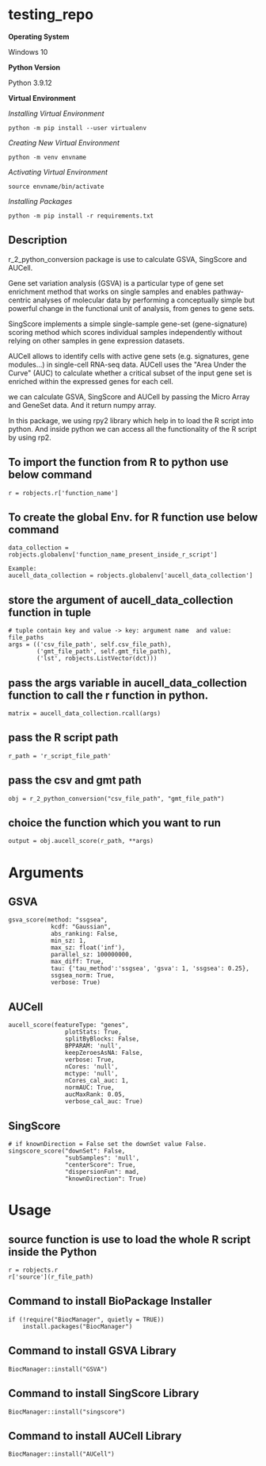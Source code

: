 # testing_repo

**Operating System**

Windows 10

**Python Version**

Python 3.9.12

**Virtual Environment**

*Installing Virtual Environment*
```console
python -m pip install --user virtualenv
```
*Creating New Virtual Environment*
```console
python -m venv envname
```
*Activating Virtual Environment*
```console
source envname/bin/activate
```
*Installing Packages*
```console
python -m pip install -r requirements.txt
```

## Description
r_2_python_conversion package is use to calculate GSVA, SingScore and AUCell.

Gene set variation analysis (GSVA) is a particular type of gene set enrichment
method that works on single samples and enables pathway-centric analyses of 
molecular data by performing a conceptually simple but powerful change in the 
functional unit of analysis, from genes to gene sets.

SingScore implements a simple single-sample gene-set (gene-signature) scoring 
method which scores individual samples independently without relying on other 
samples in gene expression datasets.

AUCell allows to identify cells with active gene sets (e.g. signatures, gene 
modules...) in single-cell RNA-seq data. AUCell uses the "Area Under the Curve" 
(AUC) to calculate whether a critical subset of the input gene set is enriched 
within the expressed genes for each cell.

we can calculate GSVA, SingScore and AUCell by passing the Micro Array and GeneSet data.
And it return numpy array.

In this package, we using rpy2 library which help in to load the R script into python.
And inside python we can access all the functionality of the R script by using rp2.

## To import the function from R to python use below command
```console
r = robjects.r['function_name']
```

## To create the global Env. for R function use below command
```console
data_collection = robjects.globalenv['function_name_present_inside_r_script']

Example:
aucell_data_collection = robjects.globalenv['aucell_data_collection'] 
```

## store the argument of aucell_data_collection function in tuple 
```console
# tuple contain key and value -> key: argument name  and value: file_paths
args = (('csv_file_path', self.csv_file_path),
        ('gmt_file_path', self.gmt_file_path),
        ('lst', robjects.ListVector(dct)))
```
## pass the args variable in aucell_data_collection function to call the r function in python.
```console
matrix = aucell_data_collection.rcall(args)
```

## pass the R script path
```console
r_path = 'r_script_file_path'
```

## pass the csv and gmt path
```console
obj = r_2_python_conversion("csv_file_path", "gmt_file_path")
```

## choice the function which you want to run
```console
output = obj.aucell_score(r_path, **args)
```

# Arguments

## GSVA
```console
gsva_score(method: "ssgsea", 
            kcdf: "Gaussian", 
            abs_ranking: False,
            min_sz: 1,
            max_sz: float('inf'),
            parallel_sz: 100000000,
            max_diff: True,
            tau: {'tau_method':'ssgsea', 'gsva': 1, 'ssgsea': 0.25},
            ssgsea_norm: True,
            verbose: True)
```

## AUCell
```console
aucell_score(featureType: "genes",
                plotStats: True,
                splitByBlocks: False,
                BPPARAM: 'null',
                keepZeroesAsNA: False,
                verbose: True,
                nCores: 'null',
                mctype: 'null',
                nCores_cal_auc: 1,
                normAUC: True,
                aucMaxRank: 0.05,
                verbose_cal_auc: True)
```

## SingScore
```console
# if knownDirection = False set the downSet value False.
singscore_score("downSet": False,
                "subSamples": 'null',
                "centerScore": True,
                "dispersionFun": mad,
                "knownDirection": True)
```

# Usage

## source function is use to load the whole R script inside the Python
```console
r = robjects.r
r['source'](r_file_path)
```

## Command to install BioPackage Installer
```console
if (!require("BiocManager", quietly = TRUE))
    install.packages("BiocManager")
```

## Command to install GSVA Library
```console
BiocManager::install("GSVA")
```

## Command to install SingScore Library
```console
BiocManager::install("singscore")
```

## Command to install AUCell Library
```console
BiocManager::install("AUCell")
```

